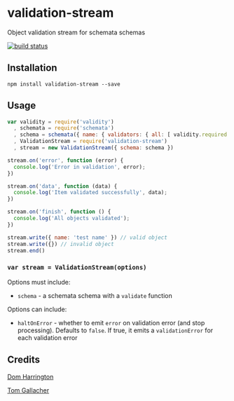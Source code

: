 # validation-stream

Object validation stream for schemata schemas

[![build status](https://secure.travis-ci.org/domharrington/validation-stream.png)](http://travis-ci.org/domharrington/validation-stream)

## Installation

```
npm install validation-stream --save
```

## Usage

```js
var validity = require('validity')
  , schemata = require('schemata')
  , schema = schemata({ name: { validators: { all: [ validity.required ] } } })
  , ValidationStream = require('validation-stream')
  , stream = new ValidationStream({ schema: schema })

stream.on('error', function (error) {
  console.log('Error in validation', error);
})

stream.on('data', function (data) {
  console.log('Item validated successfully', data);
})

stream.on('finish', function () {
  console.log('All objects validated');
})

stream.write({ name: 'test name' }) // valid object
stream.write({}) // invalid object
stream.end()

```

### `var stream = ValidationStream(options)`

Options must include:

- `schema` - a schemata schema with a `validate` function

Options can include:

- `haltOnError` - whether to emit `error` on validation error (and stop processing).
Defaults to `false`. If true, it emits a `validationError` for each validation error

## Credits
[Dom Harrington](https://github.com/domharrington/)

[Tom Gallacher](https://github.com/tomgco/)
